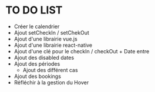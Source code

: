 # TO DO LIST

- Créer le calendrier
- Ajout setCheckIn / setChekOut
- Ajout d'une librairie vue.js
- Ajout d'une librairie react-native
- Ajout d'une clé pour le checkIn / checkOut + Date entre
- Ajout des disabled dates
- Ajout des périodes
  - Ajout des différent cas
- Ajout des bookings
- Réfléchir à la gestion du Hover

